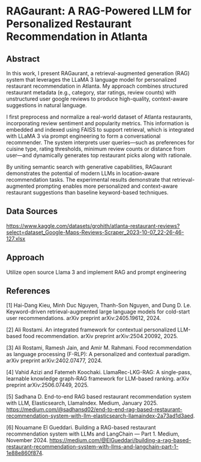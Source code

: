 # RAGaurant: A RAG-Powered LLM for Personalized Restaurant Recommendation in Atlanta

## Abstract
In this work, I present RAGaurant, a retrieval-augmented generation (RAG) system that leverages the LLaMA 3 language model for personalized restaurant recommendation in Atlanta. My approach combines structured restaurant metadata (e.g., category, star ratings, review counts) with unstructured user google reviews to produce high-quality, context-aware suggestions in natural language. 

I first preprocess and normalize a real-world dataset of Atlanta restaurants, incorporating review sentiment and popularity metrics. This information is embedded and indexed using FAISS to support retrieval, which is integrated with LLaMA 3 via prompt engineering to form a conversational recommender. The system interprets user queries—such as preferences for cuisine type, rating thresholds, minimum review counts or distance from user—and dynamically generates top restaurant picks along with rationale. 

By uniting semantic search with generative capabilities, RAGaurant demonstrates the potential of modern LLMs in location-aware recommendation tasks. The experimental results demonstrate that retrieval-augmented prompting enables more personalized and context-aware restaurant suggestions than baseline keyword-based techniques.


## Data Sources
https://www.kaggle.com/datasets/grohith/atlanta-restaurant-reviews?select=dataset_Google-Maps-Reviews-Scraper_2023-10-07_22-26-46-127.xlsx


## Approach
Utilize open source Llama 3 and implement RAG and prompt engineering 

## References
[1] Hai-Dang Kieu, Minh Duc Nguyen, Thanh-Son Nguyen, and Dung D. Le. Keyword-driven retrieval-augmented large language models for cold-start user recommendations. arXiv preprint arXiv:2405.19612, 2024. 

[2] Ali Rostami. An integrated framework for contextual personalized LLM-based food recommendation. arXiv preprint arXiv:2504.20092, 2025.

[3] Ali Rostami, Ramesh Jain, and Amir M. Rahmani. Food recommendation as language processing (F-RLP): A personalized and contextual paradigm. arXiv preprint arXiv:2402.07477, 2024. 

[4] Vahid Azizi and Fatemeh Koochaki. LlamaRec-LKG-RAG: A single-pass, learnable knowledge graph-RAG framework for LLM-based ranking. arXiv preprint arXiv:2506.07449, 2025. 

[5] Sadhana D. End-to-end RAG based restaurant recommendation system with LLM, Elasticsearch, LlamaIndex. Medium, January 2025. https://medium.com/@sadhansd02/end-to-end-rag-based-restaurant-recommendation-system-with-llm-elasticsearch-llamaindex-2a73ad1d3aed. 

[6] Nouamane El Gueddari. Building a RAG-based restaurant recommendation system with LLMs and LangChain — Part 1. Medium, November 2024. https://medium.com/@ElGueddari/building-a-rag-based-restaurant-recommendation-system-with-llms-and-langchain-part-1-1e88e860f874. 
